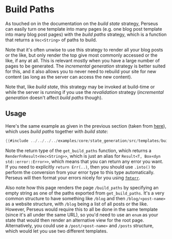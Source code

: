 # Build Paths

As touched on in the documentation on the _build state_ strategy, Perseus can easily turn one template into many pages (e.g. one blog post template into many blog post pages) with the _build paths_ strategy, which is a function that returns a `Vec<String>` of paths to build.

Note that it's often unwise to use this strategy to render all your blog posts or the like, but only render the top give most commonly accessed or the like, if any at all. This is relevant mostly when you have a large number of pages to be generated. The _incremental generation_ strategy is better suited for this, and it also allows you to never need to rebuild your site for new content (as long as the server can access the new content).

Note that, like _build state_, this strategy may be invoked at build-time or while the server is running if you use the _revalidation_ strategy (_incremental generation_ doesn't affect _build paths_ though).

## Usage

Here's the same example as given in the previous section (taken from [here](https://github.com/arctic-hen7/perseus/blob/main/examples/core/state_generation/src/templates/build_paths.rs)), which uses _build paths_ together with _build state_:

```rust
{{#include ../../../../examples/core/state_generation/src/templates/build_paths.rs}}
```

Note the return type of the `get_build_paths` function, which returns a `RenderFnResult<Vec<String>>`, which is just an alias for `Result<T, Box<dyn std::error::Error>>`, which means that you can return any error you want. If you need to explicitly `return Err(..)`, then you should use `.into()` to perform the conversion from your error type to this type automatically. Perseus will then format your errors nicely for you using [`fmterr`](https://github.com/arctic-hen7/fmterr).

Also note how this page renders the page `/build_paths` by specifying an empty string as one of the paths exported from `get_build_paths`. It's a very common structure to have something like `/blog` and then `/blog/<post-name>` as a website structure, with `/blog` being a list of all posts or the like. However, Perseus would require this to all be done in the same template (since it's all under the same URL), so you'd need to use an `enum` as your state that would then render an alternative view for the root page. Alternatively, you could use a `/post/<post-name>` and `/posts` structure, which would let you use two different templates.
